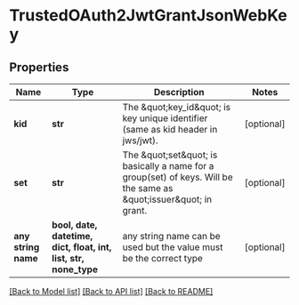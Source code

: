 # TrustedOAuth2JwtGrantJsonWebKey


## Properties
Name | Type | Description | Notes
------------ | ------------- | ------------- | -------------
**kid** | **str** | The \&quot;key_id\&quot; is key unique identifier (same as kid header in jws/jwt). | [optional] 
**set** | **str** | The \&quot;set\&quot; is basically a name for a group(set) of keys. Will be the same as \&quot;issuer\&quot; in grant. | [optional] 
**any string name** | **bool, date, datetime, dict, float, int, list, str, none_type** | any string name can be used but the value must be the correct type | [optional]

[[Back to Model list]](../README.md#documentation-for-models) [[Back to API list]](../README.md#documentation-for-api-endpoints) [[Back to README]](../README.md)


